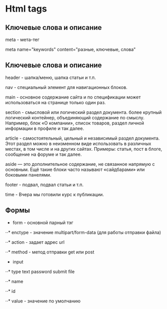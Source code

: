 # Html tags
## Ключевые слова и описание
meta - мета-тег

meta name="keywords" content="разные, ключевые, слова"

## Ключевые слова и описание
header - шапка/меню, шапка статьи и т.п.

nav - специальный элемент для навигационных блоков.

main -  основное содержание сайта и по спецификации может использоваться на странице только один раз.

section - смысловой или логический раздел документа. более крупный логический контейнер, объединяющий содержание по смыслу. Например, блок «О компании», список товаров, раздел личной информации в профиле и так далее.

article - самостоятельный, цельный и независимый раздел документа. Этот раздел можно в неизменном виде использовать в различных местах, в том числе и на других сайтах. Примеры: статья, пост в блоге, сообщение на форуме и так далее.

aside — это дополнительное содержание, не связанное напрямую с основным. Ещё такие блоки часто называют «сайдбарами» или боковыми панелями.

footer - подвал, подвал статьи и т.п.

time - <time datetime="2014-04-20">Вчера</time> мы готовили курс к публикации.




## Формы
* form - основной парный тэг

⋅⋅* enctype - значение multipart/form-data (для работы отправки файла)

⋅⋅* action - задает адрес url
 
⋅⋅* method - метод отправки get или post

* input

 ⋅⋅* type
        text
        password
        submit
        file

 ⋅⋅* name

⋅⋅* id

⋅⋅* value - значение по умолчанию

